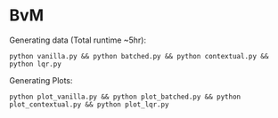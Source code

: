 # BvM
Generating data (Total runtime ~5hr):

```
python vanilla.py && python batched.py && python contextual.py && python lqr.py
```

Generating Plots:

```
python plot_vanilla.py && python plot_batched.py && python plot_contextual.py && python plot_lqr.py
```